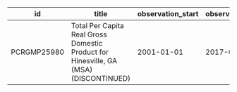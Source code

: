 | id          | title                                                                                | observation_start   | observation_end   |
|-------------|--------------------------------------------------------------------------------------|---------------------|-------------------|
| PCRGMP25980 | Total Per Capita Real Gross Domestic Product for Hinesville, GA (MSA) (DISCONTINUED) | 2001-01-01          | 2017-01-01        |
